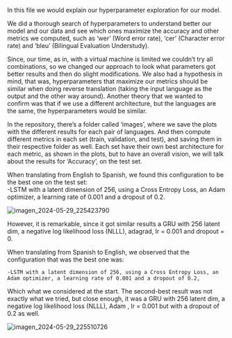 In this file we would explain our hyperparameter exploration for our model.

We did a thorough search of hyperparameters to understand better our model and our data and see which ones maximize the accuracy and other metrics we computed, such as ‘wer’ 
(Word error rate), ‘cer’ (Character error rate) and ‘bleu’ (Bilingual Evaluation Understudy). 

Since, our time, as in, with a virtual machine is limited we couldn’t try all combinations, so we changed our approach to look what parameters got better results and then do slight modifications. We also had a hypothesis in mind, that was, hyperparameters that maximize our metrics should be similar when doing reverse translation (taking the input language as the output and the other way around). Another theory that we wanted to confirm was that if we use a different architecture, but the languages are the same, the hyperparameters would be similar.

In the repository, there’s a folder called ‘images’, where we save the plots with the different results for each pair of languages. And then compute different metrics in each set (train, validation, and test), and saving them in their respective folder as well. Each set have their own best architecture for each metric, as shown in the plots, but to have an overall vision, we will talk about the results for ‘Accuracy’, on the test set.

When translating from English to Spanish, we found this configuration to be the best one on the test set:		
	-LSTM with a latent dimension of 256, using a Cross Entropy Loss, an Adam optimizer, a learning rate of 0.001 and a dropout of 0.2.

![imagen_2024-05-29_225423790](https://github.com/DCC-UAB/deep-learning-project-2024-ai_nndl_group_05/assets/93304682/5d7b24d1-5d17-4276-8edf-b45bf4b8404c)

However, it is remarkable, since it got similar results a GRU with 256 latent dim, a negative log likelihood loss (NLLL), adagrad, lr = 0.001 and dropout = 0.

When translating from Spanish to English, we observed that the configuration that was the best one was:

	-LSTM with a latent dimension of 256, using a Cross Entropy Loss, an Adam optimizer, a learning rate of 0.001 and a dropout of 0.2,

Which what we considered at the start. The second-best result was not exactly what we tried, but close enough, it was a GRU with 256 latent dim, a negative log likelihood loss (NLLL), Adam , lr = 0.001 but with a dropout of 0.2 as well.

![imagen_2024-05-29_225510726](https://github.com/DCC-UAB/deep-learning-project-2024-ai_nndl_group_05/assets/93304682/ad51c1eb-c69c-4edd-9d3b-314f06b377ea)
